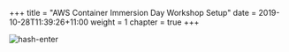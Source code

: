 +++
title = "AWS Container Immersion Day Workshop Setup"
date = 2019-10-28T11:39:26+11:00
weight = 1
chapter = true
+++

![hash-enter](/images/AWS_Cloud9_Asset01_R3_P.22c006faf1258710ffbdd756ec83ea97449e9da3.png)
